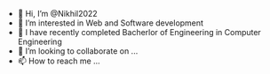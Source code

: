 - 👋 Hi, I’m @Nikhil2022
- 👀 I’m interested in Web and Software development
- 🌱 I have recently completed Bacherlor of Engineering in Computer Engineering
- 💞️ I’m looking to collaborate on ...
- 📫 How to reach me ...

<!---
Nikhil2022/Nikhil2022 is a ✨ special ✨ repository because its `README.md` (this file) appears on your GitHub profile.
You can click the Preview link to take a look at your changes.
--->
